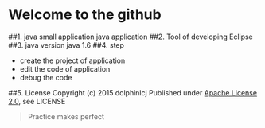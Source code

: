 # Welcome to the github

##1. java small application
java application
##2. Tool of developing
Eclipse
##3. java version
java 1.6
##4. step
- create the project of application
- edit the code of application
- debug the code 

##5. License
Copyright (c) 2015 dolphinlcj
Published under [Apache License 2.0](http://www.apache.org/licenses/LICENSE-2.0), see LICENSE

> Practice makes perfect

